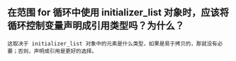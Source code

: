 ## 在范围 for 循环中使用 initializer_list 对象时，应该将循环控制变量声明成引用类型吗？为什么？
    这取决于 initializer_list 对象中的元素是什么类型，如果是易于拷贝的，那就没有必要；否则，声明成引用是更好的选择。